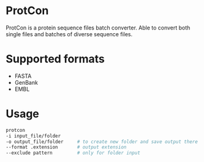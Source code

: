 # ProtCon
ProtCon is a protein sequence files batch converter. Able to convert both single files and batches of diverse sequence files.

# Supported formats
- FASTA
- GenBank
- EMBL

# Usage
```bash
protcon
-i input_file/folder
-o output_file/folder     # to create new folder and save output there
--format .extension       # output extension
--exclude pattern         # only for folder input
```
